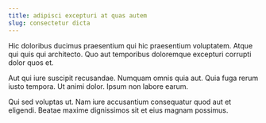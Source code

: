 ```yaml
---
title: adipisci excepturi at quas autem
slug: consectetur dicta
---
```


Hic doloribus ducimus praesentium qui hic praesentium voluptatem. Atque qui quis qui architecto. Quo aut temporibus doloremque excepturi corrupti dolor quos et.

Aut qui iure suscipit recusandae. Numquam omnis quia aut. Quia fuga rerum iusto tempora. Ut animi dolor. Ipsum non labore earum.

Qui sed voluptas ut. Nam iure accusantium consequatur quod aut et eligendi. Beatae maxime dignissimos sit et eius magnam possimus.
